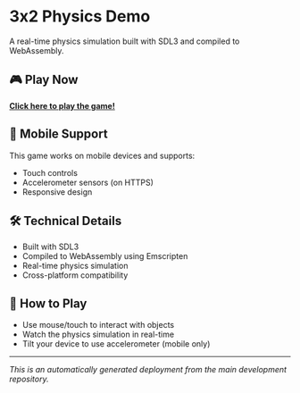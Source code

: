 # 3x2 Physics Demo

A real-time physics simulation built with SDL3 and compiled to WebAssembly.

## 🎮 Play Now

**[Click here to play the game!](index.html)**

## 📱 Mobile Support

This game works on mobile devices and supports:
- Touch controls
- Accelerometer sensors (on HTTPS)
- Responsive design

## 🛠️ Technical Details

- Built with SDL3
- Compiled to WebAssembly using Emscripten
- Real-time physics simulation
- Cross-platform compatibility

## 🎯 How to Play

- Use mouse/touch to interact with objects
- Watch the physics simulation in real-time
- Tilt your device to use accelerometer (mobile only)

---

*This is an automatically generated deployment from the main development repository.*
